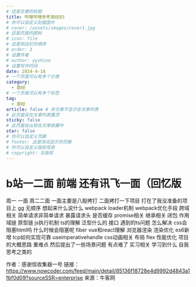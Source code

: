 ```yaml
---
# 这是文章的标题
title: 哔哩哔哩参考面经03
# 你可以自定义封面图片
# cover: /assets/images/cover1.jpg
# 这是页面的图标
# icon: file
# 这是侧边栏的顺序
# order: 3
# 设置作者
# author: yyshino
# 设置写作时间
date: 2024-4-18
# 一个页面可以有多个分类
category:
  - 面经
# 一个页面可以有多个标签
tag:
  - 面经
article: false # 非文章不显示在文章列表
# 此页面会在文章列表置顶
sticky: false
# 此页面会出现在文章收藏中
star: false
# 你可以自定义页脚
# footer: 这是测试显示的页脚
# 你可以自定义版权信息
# copyright: 无版权
---
```




# b站一二面 前端 还有讯飞一面（回忆版

周一 一面 周二二面 
一面主要是八股拷打 二面拷打一下项目 打在了我没准备的项目上 gg
无顺序 想起来什么说什么
webpack loader机制
webpack优化手段
跨域相关 简单请求非简单请求 暴露请求头 是否缓存
promise相关
继承相关 
闭包
作用域链
原型链
js执行机制
ts的理解 泛型什么的 接口
遇到的ts问题 怎么解决
css会阻塞html吗 什么时候会阻塞呢
fiber
vue和react理解
浏览器渲染
渲染优化
es6新增
tcp如何实现可靠
useimperativehandle
css动画相关 布局 flex
性能优化
项目的大概思路 重难点 然后提出了一些场景问题 有点难了
实习相关 学习到什么 自我思考之类的

作者：感谢信收集器一号
链接：https://www.nowcoder.com/feed/main/detail/85136f18728e4d9992d4843a1fbf0d09?sourceSSR=enterprise
来源：牛客网